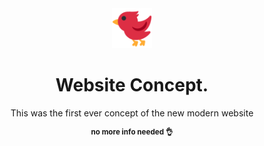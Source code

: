 <div align="center">
  <img src="https://raw.githubusercontent.com/twitter/twemoji/d94f4cf793e6d5ca592aa00f58a88f6a4229ad43/assets/svg/1f426.svg" width="64">
  <h1 align="center">Website Concept.</h1>
  <p align="center"> This was the first ever concept of the new modern website</p>
</div>
  
<div align="center">
  <sup><b>no more info needed 👌</b></sup>
<div>
